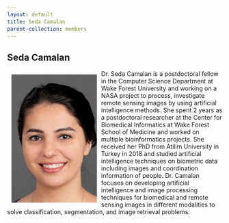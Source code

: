 ```yaml
---
layout: default
title: Seda Camalan
parent-collection: members
---
```


## Seda Camalan
<img src="/media/members/hd/seda_camalan.png" alt="1" width = 200px height = 300px style="object-fit: cover; float: left; margin: 10px">

Dr. Seda Camalan is a postdoctoral fellow in the Computer Science Department at Wake Forest
University and working on a NASA project to process, investigate remote sensing images by using
artificial intelligence methods. She spent 2 years as a postdoctoral researcher at the Center for
Biomedical Informatics at Wake Forest School of Medicine and worked on multiple bioinformatics
projects. She received her PhD from Atilim University in Turkey in 2018 and studied artificial intelligence
techniques on biometric data including images and coordination information of people. Dr. Camalan
focuses on developing artificial intelligence and image processing techniques for biomedical and remote
sensing images in different modalities to solve classification, segmentation, and image retrieval
problems.